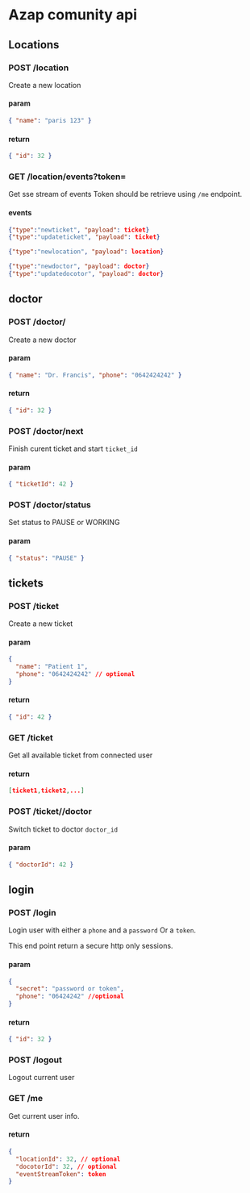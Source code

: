 # Azap comunity api

## Locations

### POST /location

Create a new location

#### param

```json
{ "name": "paris 123" }
```

#### return

```json
{ "id": 32 }
```

### GET /location/events?token=<token>

Get sse stream of events
Token should be retrieve using `/me` endpoint.

#### events

```json
{"type":"newticket", "payload": ticket}
{"type":"updateticket", "payload": ticket}

{"type":"newlocation", "payload": location}

{"type":"newdoctor", "payload": doctor}
{"type":"updatedocotor", "payload": doctor}
```

## doctor

### POST /doctor/

Create a new doctor

#### param

```json
{ "name": "Dr. Francis", "phone": "0642424242" }
```

#### return

```json
{ "id": 32 }
```

### POST /doctor/next

Finish curent ticket and start `ticket_id`

#### param

```json
{ "ticketId": 42 }
```

### POST /doctor/status

Set status to PAUSE or WORKING

#### param

```json
{ "status": "PAUSE" }
```

## tickets

### POST /ticket

Create a new ticket

#### param

```json
{
  "name": "Patient 1",
  "phone": "0642424242" // optional
}
```

#### return

```json
{ "id": 42 }
```

### GET /ticket

Get all available ticket from connected user

#### return

```json
[ticket1,ticket2,...]
```

### POST /ticket/<id>/doctor

Switch ticket to doctor `doctor_id`

#### param

```json
{ "doctorId": 42 }
```

## login

### POST /login

Login user with either a `phone` and a `password` Or a `token`.

This end point return a secure http only sessions.

#### param

```json
{
  "secret": "password or token",
  "phone": "06424242" //optional
}
```

#### return

```json
{ "id": 32 }
```

### POST /logout

Logout current user

### GET /me

Get current user info.

#### return

```json
{
  "locationId": 32, // optional
  "docotorId": 32, // optional
  "eventStreamToken": token
}
```
